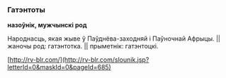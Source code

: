 ### Гатэнтоты
**назоўнік, мужчынскі род**

Народнасць, якая жыве ў Паўднёва-заходняй і Паўночнай Афрыцы. || жаночы род: гатэнтотка. || прыметнік: гатэнтоцкі.

<a rel="author">[http://rv-blr.com/](http://rv-blr.com/slounik.jsp?letterId=0&maskId=0&pageId=685)</a>
